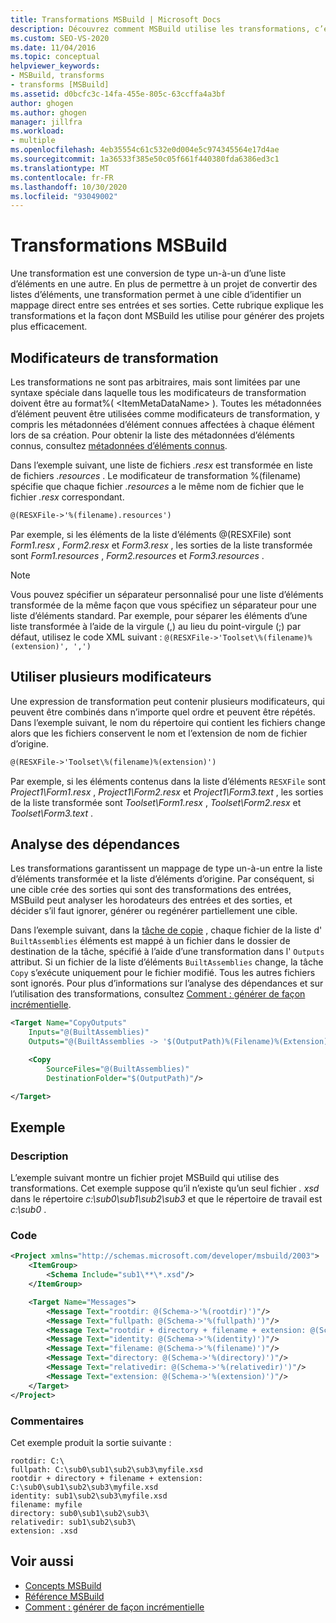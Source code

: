 ```yaml
---
title: Transformations MSBuild | Microsoft Docs
description: Découvrez comment MSBuild utilise les transformations, c’est-à-dire les conversions un-à-un d’une liste d’éléments en une autre, pour générer des projets plus efficacement.
ms.custom: SEO-VS-2020
ms.date: 11/04/2016
ms.topic: conceptual
helpviewer_keywords:
- MSBuild, transforms
- transforms [MSBuild]
ms.assetid: d0bcfc3c-14fa-455e-805c-63ccffa4a3bf
author: ghogen
ms.author: ghogen
manager: jillfra
ms.workload:
- multiple
ms.openlocfilehash: 4eb35554c61c532e0d004e5c974345564e17d4ae
ms.sourcegitcommit: 1a36533f385e50c05f661f440380fda6386ed3c1
ms.translationtype: MT
ms.contentlocale: fr-FR
ms.lasthandoff: 10/30/2020
ms.locfileid: "93049002"
---
```

# <a name="msbuild-transforms"></a>Transformations MSBuild

Une transformation est une conversion de type un-à-un d’une liste d’éléments en une autre. En plus de permettre à un projet de convertir des listes d’éléments, une transformation permet à une cible d’identifier un mappage direct entre ses entrées et ses sorties. Cette rubrique explique les transformations et la façon dont MSBuild les utilise pour générer des projets plus efficacement.

## <a name="transform-modifiers"></a>Modificateurs de transformation

Les transformations ne sont pas arbitraires, mais sont limitées par une syntaxe spéciale dans laquelle tous les modificateurs de transformation doivent être au format%( \<ItemMetaDataName> ). Toutes les métadonnées d’élément peuvent être utilisées comme modificateurs de transformation, y compris les métadonnées d’élément connues affectées à chaque élément lors de sa création. Pour obtenir la liste des métadonnées d’éléments connus, consultez [métadonnées d’éléments connus](../msbuild/msbuild-well-known-item-metadata.md).

Dans l’exemple suivant, une liste de fichiers *.resx* est transformée en liste de fichiers *.resources* . Le modificateur de transformation %(filename) spécifie que chaque fichier *.resources* a le même nom de fichier que le fichier *.resx* correspondant.

```xml
@(RESXFile->'%(filename).resources')
```

Par exemple, si les éléments de la liste d’éléments @(RESXFile) sont *Form1.resx* , *Form2.resx* et *Form3.resx* , les sorties de la liste transformée sont *Form1.resources* , *Form2.resources* et *Form3.resources* .

> [!NOTE]
> Vous pouvez spécifier un séparateur personnalisé pour une liste d’éléments transformée de la même façon que vous spécifiez un séparateur pour une liste d’éléments standard. Par exemple, pour séparer les éléments d’une liste transformée à l’aide de la virgule (,) au lieu du point-virgule (;) par défaut, utilisez le code XML suivant : `@(RESXFile->'Toolset\%(filename)%(extension)', ',')`

## <a name="use-multiple-modifiers"></a>Utiliser plusieurs modificateurs

 Une expression de transformation peut contenir plusieurs modificateurs, qui peuvent être combinés dans n’importe quel ordre et peuvent être répétés. Dans l’exemple suivant, le nom du répertoire qui contient les fichiers change alors que les fichiers conservent le nom et l’extension de nom de fichier d’origine.

```xml
@(RESXFile->'Toolset\%(filename)%(extension)')
```

 Par exemple, si les éléments contenus dans la liste d’éléments `RESXFile` sont *Project1\Form1.resx* , *Project1\Form2.resx* et *Project1\Form3.text* , les sorties de la liste transformée sont *Toolset\Form1.resx* , *Toolset\Form2.resx* et *Toolset\Form3.text* .

## <a name="dependency-analysis"></a>Analyse des dépendances

 Les transformations garantissent un mappage de type un-à-un entre la liste d’éléments transformée et la liste d’éléments d’origine. Par conséquent, si une cible crée des sorties qui sont des transformations des entrées, MSBuild peut analyser les horodateurs des entrées et des sorties, et décider s’il faut ignorer, générer ou regénérer partiellement une cible.

 Dans l’exemple suivant, dans la [tâche de copie](../msbuild/copy-task.md) , chaque fichier de la liste d' `BuiltAssemblies` éléments est mappé à un fichier dans le dossier de destination de la tâche, spécifié à l’aide d’une transformation dans l' `Outputs` attribut. Si un fichier de la liste d’éléments `BuiltAssemblies` change, la tâche `Copy` s’exécute uniquement pour le fichier modifié. Tous les autres fichiers sont ignorés. Pour plus d’informations sur l’analyse des dépendances et sur l’utilisation des transformations, consultez [Comment : générer de façon incrémentielle](../msbuild/how-to-build-incrementally.md).

```xml
<Target Name="CopyOutputs"
    Inputs="@(BuiltAssemblies)"
    Outputs="@(BuiltAssemblies -> '$(OutputPath)%(Filename)%(Extension)')">

    <Copy
        SourceFiles="@(BuiltAssemblies)"
        DestinationFolder="$(OutputPath)"/>

</Target>
```

## <a name="example"></a>Exemple

### <a name="description"></a>Description

 L’exemple suivant montre un fichier projet MSBuild qui utilise des transformations. Cet exemple suppose qu’il n’existe qu’un seul fichier *. xsd* dans le répertoire *c:\sub0\sub1\sub2\sub3* et que le répertoire de travail est *c:\sub0* .

### <a name="code"></a>Code

```xml
<Project xmlns="http://schemas.microsoft.com/developer/msbuild/2003">
    <ItemGroup>
        <Schema Include="sub1\**\*.xsd"/>
    </ItemGroup>

    <Target Name="Messages">
        <Message Text="rootdir: @(Schema->'%(rootdir)')"/>
        <Message Text="fullpath: @(Schema->'%(fullpath)')"/>
        <Message Text="rootdir + directory + filename + extension: @(Schema->'%(rootdir)%(directory)%(filename)%(extension)')"/>
        <Message Text="identity: @(Schema->'%(identity)')"/>
        <Message Text="filename: @(Schema->'%(filename)')"/>
        <Message Text="directory: @(Schema->'%(directory)')"/>
        <Message Text="relativedir: @(Schema->'%(relativedir)')"/>
        <Message Text="extension: @(Schema->'%(extension)')"/>
    </Target>
</Project>
```

### <a name="comments"></a>Commentaires

 Cet exemple produit la sortie suivante :

```
rootdir: C:\
fullpath: C:\sub0\sub1\sub2\sub3\myfile.xsd
rootdir + directory + filename + extension: C:\sub0\sub1\sub2\sub3\myfile.xsd
identity: sub1\sub2\sub3\myfile.xsd
filename: myfile
directory: sub0\sub1\sub2\sub3\
relativedir: sub1\sub2\sub3\
extension: .xsd
```

## <a name="see-also"></a>Voir aussi

- [Concepts MSBuild](../msbuild/msbuild-concepts.md)
- [Référence MSBuild](../msbuild/msbuild-reference.md)
- [Comment : générer de façon incrémentielle](../msbuild/how-to-build-incrementally.md)
